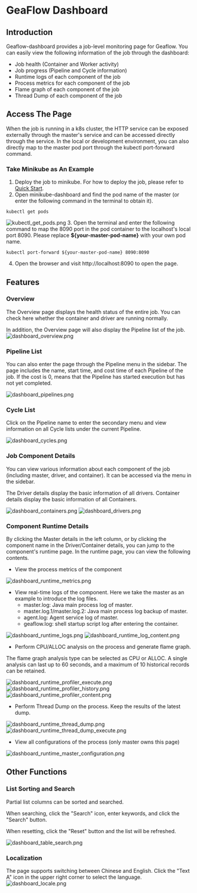 # GeaFlow Dashboard
## Introduction
Geaflow-dashboard provides a job-level monitoring page for Geaflow. You can easily view the following information of the job through the dashboard:
* Job health (Container and Worker activity)
* Job progress (Pipeline and Cycle information)
* Runtime logs of each component of the job
* Process metrics for each component of the job
* Flame graph of each component of the job
* Thread Dump of each component of the job

## Access The Page
When the job is running in a k8s cluster, the HTTP service can be exposed externally through the master's service and can be accessed directly through the service.
In the local or development environment, you can also directly map to the master pod port through the kubectl port-forward command.

### Take Minikube as An Example
1. Deploy the job to minikube. For how to deploy the job, please refer to [Quick Start](../3.quick_start/1.quick_start.md).
2. Open minikube-dashboard and find the pod name of the master (or enter the following command in the terminal to obtain it).
```shell
kubectl get pods
```
![kubectl_get_pods.png](../../../static/img/kubectl_get_pods.png)
3. Open the terminal and enter the following command to map the 8090 port in the pod container to the localhost's local port 8090.
   Please replace **${your-master-pod-name}** with your own pod name.
```shell
kubectl port-forward ${your-master-pod-name} 8090:8090
```
4. Open the browser and visit http://localhost:8090 to open the page.

## Features
### Overview
The Overview page displays the health status of the entire job. You can check here whether the container and driver are running normally.

In addition, the Overview page will also display the Pipeline list of the job.
![dashboard_overview.png](../../../static/img/dashboard/dashboard_overview.png)

### Pipeline List
You can also enter the page through the Pipeline menu in the sidebar. The page includes the name,
start time, and cost time of each Pipeline of the job.
If the cost is 0, means that the Pipeline has started execution but has not yet completed.

![dashboard_pipelines.png](../../../static/img/dashboard/dashboard_pipelines.png)

### Cycle List
Click on the Pipeline name to enter the secondary menu and view information on all Cycle lists under the current Pipeline.

![dashboard_cycles.png](../../../static/img/dashboard/dashboard_cycles.png)

### Job Component Details
You can view various information about each component of the job (including master, driver, and container).
It can be accessed via the menu in the sidebar.

The Driver details display the basic information of all drivers. Container details display the basic information of all Containers.


![dashboard_containers.png](../../../static/img/dashboard/dashboard_containers.png)
![dashboard_drivers.png](../../../static/img/dashboard/dashboard_drivers.png)

### Component Runtime Details
By clicking the Master details in the left column, or by clicking the component name in the Driver/Container details, you can jump to the component's runtime page.
In the runtime page, you can view the following contents.
* View the process metrics of the component

![dashboard_runtime_metrics.png](../../../static/img/dashboard/dashboard_runtime_metrics.png)
* View real-time logs of the component. Here we take the master as an example to introduce the log files.
  * master.log: Java main process log of master.
  * master.log.1/master.log.2: Java main process log backup of master.
  * agent.log: Agent service log of master.
  * geaflow.log: shell startup script log after entering the container.

![dashboard_runtime_logs.png](../../../static/img/dashboard/dashboard_runtime_logs.png)
![dashboard_runtime_log_content.png](../../../static/img/dashboard/dashboard_runtime_log_content.png)
* Perform CPU/ALLOC analysis on the process and generate flame graph.
  
The flame graph analysis type can be selected as CPU or ALLOC. A single analysis can last up to 60 seconds, and a maximum of 10 historical records can be retained.

![dashboard_runtime_profiler_execute.png](../../../static/img/dashboard/dashboard_runtime_profiler_execute.png)
![dashboard_runtime_profiler_history.png](../../../static/img/dashboard/dashboard_runtime_profiler_history.png)
![dashboard_runtime_profiler_content.png](../../../static/img/dashboard/dashboard_runtime_profiler_content.png)

* Perform Thread Dump on the process. Keep the results of the latest dump.

![dashboard_runtime_thread_dump.png](../../../static/img/dashboard/dashboard_runtime_thread_dump.png)
![dashboard_runtime_thread_dump_execute.png](../../../static/img/dashboard/dashboard_runtime_thread_dump_execute.png)

* View all configurations of the process (only master owns this page)

![dashboard_runtime_master_configuration.png](../../../static/img/dashboard/dashboard_runtime_master_configuration.png)


## Other Functions
### List Sorting and Search
Partial list columns can be sorted and searched.

When searching, click the "Search" icon, enter keywords, and click the "Search" button.

When resetting, click the "Reset" button and the list will be refreshed.

![dashboard_table_search.png](../../../static/img/dashboard/dashboard_table_search.png)

### Localization
The page supports switching between Chinese and English. Click the "Text A" icon in the upper right corner to select the language.![dashboard_locale.png](../../../static/img/dashboard/dashboard_locale.png)
